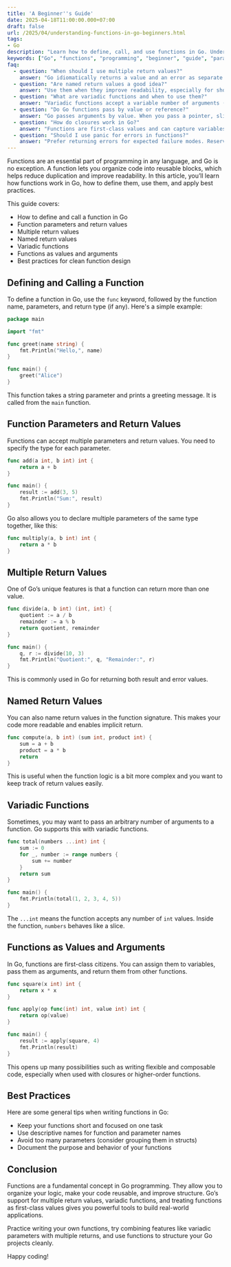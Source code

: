```yaml
---
title: 'A Beginner''s Guide'
date: 2025-04-18T11:00:00.000+07:00
draft: false
url: /2025/04/understanding-functions-in-go-beginners.html
tags: 
- Go
description: "Learn how to define, call, and use functions in Go. Understand parameters, return values, and best practices."
keywords: ["Go", "functions", "programming", "beginner", "guide", "parameters", "return values"]
faq:
  - question: "When should I use multiple return values?"
    answer: "Go idiomatically returns a value and an error as separate results. Use multiple returns to provide additional context (e.g., value, ok) or to avoid exceptions for common error paths."
  - question: "Are named return values a good idea?"
    answer: "Use them when they improve readability, especially for short functions with a small number of return values. Avoid overusing them when they obscure control flow or encourage naked returns."
  - question: "What are variadic functions and when to use them?"
    answer: "Variadic functions accept a variable number of arguments (e.g., fmt.Println). Use them for ergonomic APIs where a list of items is natural."
  - question: "Do Go functions pass by value or reference?"
    answer: "Go passes arguments by value. When you pass a pointer, slice, or map, the reference is copied, and the underlying data can be modified through it."
  - question: "How do closures work in Go?"
    answer: "Functions are first-class values and can capture variables from their surrounding scope. Be mindful of loop variables; create local copies when launching goroutines."
  - question: "Should I use panic for errors in functions?"
    answer: "Prefer returning errors for expected failure modes. Reserve panic for truly exceptional, unrecoverable situations (e.g., programmer bugs, impossible states)."
---
```


Functions are an essential part of programming in any language, and Go is no exception. A function lets you organize code into reusable blocks, which helps reduce duplication and improve readability. In this article, you’ll learn how functions work in Go, how to define them, use them, and apply best practices.

This guide covers:

*   How to define and call a function in Go
*   Function parameters and return values
*   Multiple return values
*   Named return values
*   Variadic functions
*   Functions as values and arguments
*   Best practices for clean function design

Defining and Calling a Function
-------------------------------

To define a function in Go, use the `func` keyword, followed by the function name, parameters, and return type (if any). Here's a simple example:

```go
package main

import "fmt"

func greet(name string) {
    fmt.Println("Hello,", name)
}

func main() {
    greet("Alice")
} 
```

This function takes a string parameter and prints a greeting message. It is called from the `main` function.

Function Parameters and Return Values
-------------------------------------

Functions can accept multiple parameters and return values. You need to specify the type for each parameter.

```go
func add(a int, b int) int {
    return a + b
}

func main() {
    result := add(3, 5)
    fmt.Println("Sum:", result)
} 
```

Go also allows you to declare multiple parameters of the same type together, like this:

```go
func multiply(a, b int) int {
    return a * b
} 
```

Multiple Return Values
----------------------

One of Go’s unique features is that a function can return more than one value.

```go
func divide(a, b int) (int, int) {
    quotient := a / b
    remainder := a % b
    return quotient, remainder
}

func main() {
    q, r := divide(10, 3)
    fmt.Println("Quotient:", q, "Remainder:", r)
} 
```

This is commonly used in Go for returning both result and error values.

Named Return Values
-------------------

You can also name return values in the function signature. This makes your code more readable and enables implicit return.

```go
func compute(a, b int) (sum int, product int) {
    sum = a + b
    product = a * b
    return
} 
```

This is useful when the function logic is a bit more complex and you want to keep track of return values easily.

Variadic Functions
------------------

Sometimes, you may want to pass an arbitrary number of arguments to a function. Go supports this with variadic functions.

```go
func total(numbers ...int) int {
    sum := 0
    for _, number := range numbers {
        sum += number
    }
    return sum
}

func main() {
    fmt.Println(total(1, 2, 3, 4, 5))
} 
```

The `...int` means the function accepts any number of `int` values. Inside the function, `numbers` behaves like a slice.

Functions as Values and Arguments
---------------------------------

In Go, functions are first-class citizens. You can assign them to variables, pass them as arguments, and return them from other functions.

```go
func square(x int) int {
    return x * x
}

func apply(op func(int) int, value int) int {
    return op(value)
}

func main() {
    result := apply(square, 4)
    fmt.Println(result)
} 
```

This opens up many possibilities such as writing flexible and composable code, especially when used with closures or higher-order functions.

Best Practices
--------------

Here are some general tips when writing functions in Go:

*   Keep your functions short and focused on one task
*   Use descriptive names for function and parameter names
*   Avoid too many parameters (consider grouping them in structs)
*   Document the purpose and behavior of your functions

Conclusion
----------

Functions are a fundamental concept in Go programming. They allow you to organize your logic, make your code reusable, and improve structure. Go’s support for multiple return values, variadic functions, and treating functions as first-class values gives you powerful tools to build real-world applications.

Practice writing your own functions, try combining features like variadic parameters with multiple returns, and use functions to structure your Go projects cleanly.

Happy coding!
